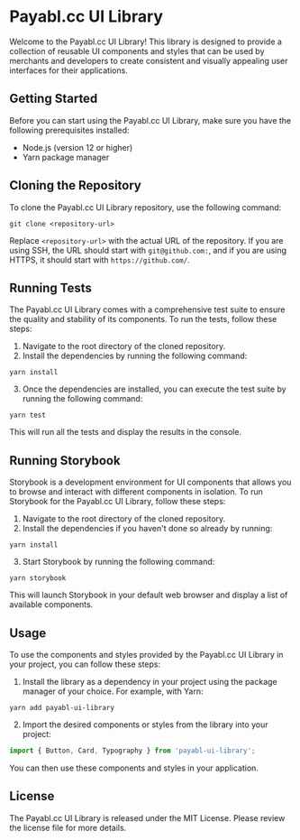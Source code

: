 # Payabl.cc UI Library

Welcome to the Payabl.cc UI Library! This library is designed to provide a collection of reusable UI components and styles that can be used by merchants and developers to create consistent and visually appealing user interfaces for their applications.

## Getting Started

Before you can start using the Payabl.cc UI Library, make sure you have the following prerequisites installed:

- Node.js (version 12 or higher)
- Yarn package manager

## Cloning the Repository

To clone the Payabl.cc UI Library repository, use the following command:

```
git clone <repository-url>
```

Replace `<repository-url>` with the actual URL of the repository. If you are using SSH, the URL should start with `git@github.com:`, and if you are using HTTPS, it should start with `https://github.com/`.

## Running Tests

The Payabl.cc UI Library comes with a comprehensive test suite to ensure the quality and stability of its components. To run the tests, follow these steps:

1. Navigate to the root directory of the cloned repository.
2. Install the dependencies by running the following command:

```
yarn install
```

3. Once the dependencies are installed, you can execute the test suite by running the following command:

```
yarn test
```

This will run all the tests and display the results in the console.

## Running Storybook

Storybook is a development environment for UI components that allows you to browse and interact with different components in isolation. To run Storybook for the Payabl.cc UI Library, follow these steps:

1. Navigate to the root directory of the cloned repository.
2. Install the dependencies if you haven't done so already by running:

```
yarn install
```

3. Start Storybook by running the following command:

```
yarn storybook
```

This will launch Storybook in your default web browser and display a list of available components.

## Usage

To use the components and styles provided by the Payabl.cc UI Library in your project, you can follow these steps:

1. Install the library as a dependency in your project using the package manager of your choice. For example, with Yarn:

```
yarn add payabl-ui-library
```

2. Import the desired components or styles from the library into your project:

```javascript
import { Button, Card, Typography } from 'payabl-ui-library';
```

You can then use these components and styles in your application.

## License

The Payabl.cc UI Library is released under the MIT License. Please review the license file for more details.